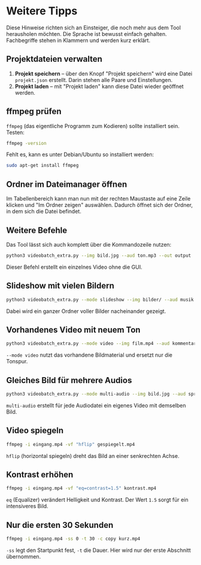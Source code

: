 # Weitere Tipps

Diese Hinweise richten sich an Einsteiger, die noch mehr aus dem Tool herausholen möchten. Die Sprache ist bewusst einfach gehalten. Fachbegriffe stehen in Klammern und werden kurz erklärt.

## Projektdateien verwalten

1. **Projekt speichern** – über den Knopf "Projekt speichern" wird eine Datei `projekt.json` erstellt. Darin stehen alle Paare und Einstellungen.
2. **Projekt laden** – mit "Projekt laden" kann diese Datei wieder geöffnet werden.

## ffmpeg prüfen

`ffmpeg` (das eigentliche Programm zum Kodieren) sollte installiert sein. Testen:

```bash
ffmpeg -version
```

Fehlt es, kann es unter Debian/Ubuntu so installiert werden:

```bash
sudo apt-get install ffmpeg
```

## Ordner im Dateimanager öffnen

Im Tabellenbereich kann man nun mit der rechten Maustaste auf eine Zeile klicken und "Im Ordner zeigen" auswählen. Dadurch öffnet sich der Ordner, in dem sich die Datei befindet.

## Weitere Befehle

Das Tool lässt sich auch komplett über die Kommandozeile nutzen:

```bash
python3 videobatch_extra.py --img bild.jpg --aud ton.mp3 --out output
```

Dieser Befehl erstellt ein einzelnes Video ohne die GUI.

## Slideshow mit vielen Bildern
```bash
python3 videobatch_extra.py --mode slideshow --img bilder/ --aud musik.mp3 --out output
```
Dabei wird ein ganzer Ordner voller Bilder nacheinander gezeigt.

## Vorhandenes Video mit neuem Ton
```bash
python3 videobatch_extra.py --mode video --img film.mp4 --aud kommentar.mp3 --out output
```
`--mode video` nutzt das vorhandene Bildmaterial und ersetzt nur die Tonspur.

## Gleiches Bild für mehrere Audios
```bash
python3 videobatch_extra.py --mode multi-audio --img bild.jpg --aud sprache*.mp3 --out output
```
`multi-audio` erstellt für jede Audiodatei ein eigenes Video mit demselben Bild.

## Video spiegeln
```bash
ffmpeg -i eingang.mp4 -vf "hflip" gespiegelt.mp4
```
`hflip` (horizontal spiegeln) dreht das Bild an einer senkrechten Achse.

## Kontrast erhöhen
```bash
ffmpeg -i eingang.mp4 -vf "eq=contrast=1.5" kontrast.mp4
```
`eq` (Equalizer) verändert Helligkeit und Kontrast. Der Wert `1.5` sorgt für ein intensiveres Bild.

## Nur die ersten 30 Sekunden
```bash
ffmpeg -i eingang.mp4 -ss 0 -t 30 -c copy kurz.mp4
```
`-ss` legt den Startpunkt fest, `-t` die Dauer. Hier wird nur der erste Abschnitt übernommen.
